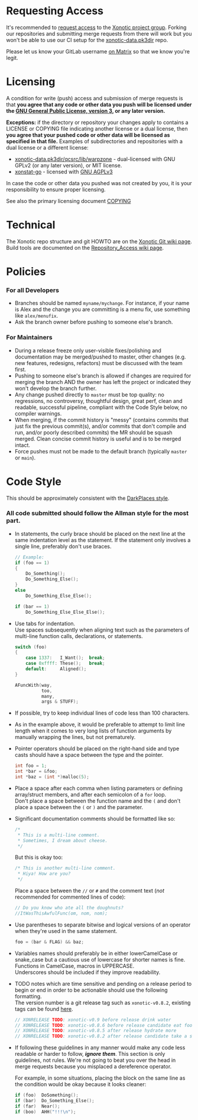 # Requesting Access

It's recommended to [request access](https://docs.gitlab.com/ee/user/group/index.html#request-access-to-a-group) to the [Xonotic project group](https://gitlab.com/xonotic).  Forking our repositories and submitting merge requests from there will work but you won't be able to use our CI setup for the [xonotic-data.pk3dir](https://gitlab.com/xonotic/xonotic-data.pk3dir) repo.

Please let us know your GitLab username [on Matrix](https://xonotic.org/chat) so that we know you're legit.


# Licensing

A condition for write (push) access and submission of merge requests is that **you agree that any code or other data you push will be licensed under the [GNU General Public License, version 3](https://www.gnu.org/licenses/gpl-3.0.html), or any later version.**

**Exceptions:** if the directory or repository your changes apply to contains a LICENSE or COPYING file indicating another license or a dual license, then **you agree that your pushed code or other data will be licensed as specified in that file.**  Examples of subdirectories and repositories with a dual license or a different license:
* [xonotic-data.pk3dir/qcsrc/lib/warpzone](https://gitlab.com/xonotic/xonotic-data.pk3dir/-/tree/master/qcsrc/lib/warpzone) - dual-licensed with GNU GPLv2 (or any later version), or MIT license.
* [xonstat-go](https://gitlab.com/xonotic/xonstat-go/) - licensed with [GNU AGPLv3](https://www.gnu.org/licenses/agpl-3.0.html)

In case the code or other data you pushed was not created by you, it is your responsibility to ensure proper licensing.

See also the primary licensing document [COPYING](COPYING)


# Technical

The Xonotic repo structure and git HOWTO are on the [Xonotic Git wiki page](https://gitlab.com/xonotic/xonotic/-/wikis/Git).  
Build tools are documented on the [Repository_Access wiki page](https://gitlab.com/xonotic/xonotic/wikis/Repository_Access).


# Policies

### For all Developers

- Branches should be named `myname/mychange`. For instance, if your name is Alex and the change you are committing is a menu fix, use something like `alex/menufix`.
- Ask the branch owner before pushing to someone else's branch.

### For Maintainers

- During a release freeze only user-visible fixes/polishing and documentation may be merged/pushed to master, other changes (e.g. new features, redesigns, refactors) must be discussed with the team first.
- Pushing to someone else's branch is allowed if changes are required for merging the branch AND the owner has left the project or indicated they won't develop the branch further.
- Any change pushed directly to `master` must be top quality: no regressions, no controversy, thoughtful design, great perf, clean and readable, successful pipeline, compliant with the Code Style below, no compiler warnings.
- When merging, if the commit history is "messy" (contains commits that just fix the previous commit(s), and/or commits that don't compile and run, and/or poorly described commits) the MR should be squash merged.  Clean concise commit history is useful and is to be merged intact.
- Force pushes must not be made to the default branch (typically `master` or `main`).


# Code Style

This should be approximately consistent with the [DarkPlaces style](https://gitlab.com/xonotic/darkplaces/-/blob/master/CONTRIBUTING.md).

### All code submitted should follow the Allman style for the most part.

- In statements, the curly brace should be placed on the next line at the
  same indentation level as the statement. If the statement only involves
  a single line, preferably don't use braces.

	```c
	// Example:
	if (foo == 1)
	{
		Do_Something();
		Do_Something_Else();
	}
	else
		Do_Something_Else_Else();

	if (bar == 1)
		Do_Something_Else_Else_Else();
	```

- Use tabs for indentation.  
  Use spaces subsequently when aligning text such as the
  parameters of multi-line function calls, declarations, or statements.

	```c
	switch (foo)
	{
		case 1337:   I_Want();  break;
		case 0xffff: These();   break;
		default:     Aligned();
	}

	AFuncWith(way,
	          too,
	          many,
	          args & STUFF);
	```

- If possible, try to keep individual lines of code less than 100 characters.

- As in the example above, it would be preferable to attempt to limit
  line length when it comes to very long lists of function arguments
  by manually wrapping the lines, but not prematurely.

- Pointer operators should be placed on the right-hand side and type casts should have a space between the type and the pointer.

	```c
	int foo = 1;
	int *bar = &foo;
	int *baz = (int *)malloc(5);
	```

- Place a space after each comma when listing parameters or defining array/struct members,
  and after each semicolon of a `for` loop.  
  Don't place a space between the function name and the `(` and don't place a space between the `(` or `)` and the parameter.

- Significant documentation comments should be formatted like so:

	```c
	/*
	 * This is a multi-line comment.
	 * Sometimes, I dream about cheese.
	 */
	```

  But this is okay too:

	```c
	/* This is another multi-line comment.
	 * Hiya! How are you?
	 */
	```

  Place a space between the `//` or `#` and the comment text (_not_ recommended for commented lines of code):

	```c
	// Do you know who ate all the doughnuts?
	//ItWasThisAwfulFunc(om, nom, nom);
	```

- Use parentheses to separate bitwise and logical versions of an operator when they're used in the same statement.

	```c
	foo = (bar & FLAG) && baz;
	```

- Variables names should preferably be in either lowerCamelCase or snake_case
  but a cautious use of lowercase for shorter names is fine.  
  Functions in CamelCase, macros in UPPERCASE.  
  Underscores should be included if they improve readability.

- TODO notes which are time sensitive and pending on a release period to begin or end in
  order to be actionable should use the following formatting.  
  The version number is a git release tag such as `xonotic-v0.8.2`,
  existing tags can be found [here](https://gitlab.com/xonotic/xonotic/-/tags).

	```c
	// XONRELEASE TODO: xonotic-v0.9 before release drink water
	// XONRELEASE TODO: xonotic-v0.8.6 before release candidate eat food
	// XONRELEASE TODO: xonotic-v0.8.5 after release hydrate more
	// XONRELEASE TODO: xonotic-v0.8.2 after release candidate take a shower
	```

- If following these guidelines in any manner would make any code less
  readable or harder to follow, ***ignore them***. This section is only
  guidelines, not rules. We're not going to beat you over the head in
  merge requests because you misplaced a dereference operator.

  For example, in some situations, placing the block on the same line as
  the condition would be okay because it looks cleaner:

	```c
	if (foo)  DoSomething();
	if (bar)  Do_Something_Else();
	if (far)  Near();
	if (boo)  AHH("!!!\n");
	```
